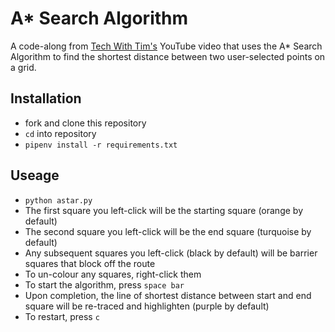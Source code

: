 # A\* Search Algorithm

A code-along from [Tech With Tim's](https://www.youtube.com/watch?v=JtiK0DOeI4A) YouTube video that uses the A\* Search Algorithm to find the shortest distance between two user-selected points on a grid.

## Installation

-   fork and clone this repository
-   `cd` into repository
-   `pipenv install -r requirements.txt`

## Useage

-   `python astar.py`
-   The first square you left-click will be the starting square (orange by default)
-   The second square you left-click will be the end square (turquoise by default)
-   Any subsequent squares you left-click (black by default) will be barrier squares that block off the route
-   To un-colour any squares, right-click them
-   To start the algorithm, press `space bar`
-   Upon completion, the line of shortest distance between start and end square will be re-traced and highlighten (purple by default)
-   To restart, press `c`
